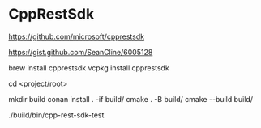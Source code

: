 # CppRestSdk

https://github.com/microsoft/cpprestsdk

https://gist.github.com/SeanCline/6005128

brew install cpprestsdk
vcpkg install cpprestsdk 

cd <project/root>

mkdir build
conan install . -if build/
cmake . -B build/
cmake --build build/

./build/bin/cpp-rest-sdk-test 
